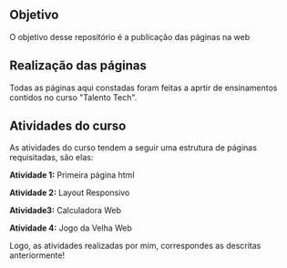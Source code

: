 ## Objetivo

O objetivo desse repositório é a publicação das páginas na web

## Realização das páginas

Todas as páginas aqui constadas foram feitas a aprtir de ensinamentos contidos no curso "Talento Tech".

## Atividades do curso

As atividades do curso tendem a seguir uma estrutura de páginas requisitadas, são elas:

**Atividade 1:** Primeira página html

**Atividade 2:** Layout Responsivo

**Atividade3:** Calculadora Web

**Atividade 4:** Jogo da Velha Web

Logo, as atividades realizadas por mim, correspondes as descritas anteriormente!

